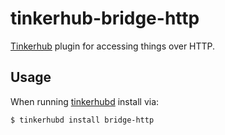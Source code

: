 # tinkerhub-bridge-http

[Tinkerhub](https://github.com/tinkerhub/tinkerhub) plugin for accessing
things over HTTP.

## Usage

When running [tinkerhubd](https://github.com/tinkerhub/tinkerhub-daemon) install
via:

```
$ tinkerhubd install bridge-http
```
